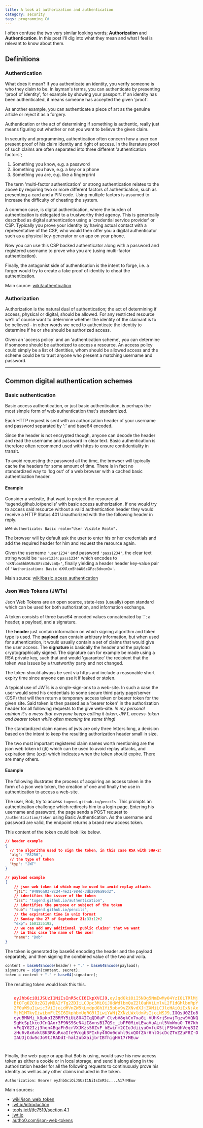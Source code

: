 ```yaml
---
title: A look at authorization and authentication
category: security
tags: programming C#
---
```


I often confuse the two very similar looking words; **Authorization** and
**Authentication**. In this post I'll dig into what they mean and what I feel is
relevant to know about them.

<!-- I'll close the blog by having a look into some
implementation details when working with security in .NET.

Part two can be (here)[authorization and authentication in .NET]. -->

## Definitions

### Authentication

What does it mean? If you authenticate an identity, you verify someone is who
they claim to be. In layman's terms, you can authenticate by presenting 'proof
of identity', for example by showing your passport. If an identity has been
authenticated, it means someone has accepted the given 'proof'.

As another example, you can authenticate a piece of art as the genuine article
or reject it as a forgery.

Authentication or the act of determining if something is authentic, really just
means figuring out whether or not you want to believe the given claim.

In security and programming, authentication often concern how a user can present
proof of his claim identity and right of access. In the literature proof of such
claims are often separated into three different 'authentication factors';

1. Something you know, e.g. a password
2. Something you have, e.g. a key or a phone
3. Something you are, e.g. like a fingerprint

The term 'multi-factor authentication' or strong authentication relates to the
above by requiring two or more different factors of authentication, such as
presenting a card and a PIN code. Using multiple factors is assumed to increase
the difficulty of cheating the system.

A common case, is digital authentication, where the burden of authentication is
delegated to a trustworthy third agency. This is generically described as
digital authentication using a 'credential service provider' or CSP. Typically
you prove your identity by having actual contact with a representative of the
CSP, who would then offer you a digital authenticator such as a physical
key-generator or an app on your phone.

Now you can use this CSP backed authenticator along with a password
and registered username to prove who you are (using multi-factor authentication).

Finally, the antagonist side of authentication is the intent to forge, i.e. a
forger would try to create a fake proof of identity to cheat the authentication.

Main source: [wiki/authentication](https://en.wikipedia.org/wiki/Authentication)

### Authorization

Authorization is the natural dual of authentication; the act of determining if
access, physical or digital, should be allowed. For any restricted resource
we'll of course want to determine whether the identity of the claimant is to be
believed - in other words we need to authenticate the identity to determine if
he or she should be authorized access.

Given an 'access policy' and an 'authentication scheme', you can determine if
someone should be authorized to access a resource. An access policy could simply
be a list of identities, whom should be allowed access and the scheme could be
to trust anyone who present a matching username and password.

---

## Common digital authentication schemes

### Basic authentication

Basic access authentication, or just basic authentication, is perhaps the most
simple form of web authentication that's standardized.

Each HTTP request is sent with an authorization header of your username and
password separated by ':' and base64 encoded.

Since the header is not encrypted though, anyone can decode the header and read
the username and password in clear text. Basic authentication is therefore often
recommend used with https to ensure confidentiality in transit.

To avoid requesting the password all the time, the browser will typically cache
the headers for some amount of time. There is in fact no standardized way to
'log out' of a web browser with a cached basic authentication header.

#### Example

Consider a website, that want to protect the resource at
'tugend.github.io/pencils' with basic access authorization. If one would try to
access said resource without a valid authentication header they would receive a
HTTP Status 401 Unauthorized with the the following header in reply.

```text
WWW-Authenticate: Basic realm="User Visible Realm".
```

The browser will by default ask the user to enter his or her credentials and add
the required header for him and request the resource again.

Given the username `'user1234'` and password `'pass1234'`, the clear text string
would be `'user1234:pass1234'` which encodes to `'dXNlcm5hbWU6cGFzc3dvcmQ='`,
finally yielding a header header key-value pair of `'Authorization: Basic
dXNlcm5hbWU6cGFzc3dvcmQ='`.

Main source: [wiki/basic_acess_authentication](https://en.wikipedia.org/wiki/Basic_access_authentication)

### Json Web Tokens (JWTs)

Json Web Tokens are an open source, state-less (usually) open standard which can
be used for both authorization, and information exchange.

A token consists of three base64 encoded values concatenated by '.'; a header, a
payload, and a signature.

The **header** just contain information on which signing algorithm and token
type is used. The **payload** can contain arbitrary information, but when used
for authentication, it would usually contain a set of claims that would give the
user access. The **signature** is basically the header and the payload
cryptographically signed. The signature can for example be made using a RSA
private key, such that and would 'guarantee' the recipient that the token was
issues by a trustworthy party and not changed.

The token should always be sent via https and include a reasonable short expiry
time since anyone can use it if leaked or stolen.

A typical use of JWTs is a single-sign-ons to a web-site. In such a case the
user would send his credentials to some secure third party page/server (CSP)
that will then return a temporary access token or bearer token for the given
site. Said token is then passed as a 'bearer token' in the authorization header
for all following requests to the give web-site. _In my personal opinion it's a
mess that everyone keeps calling it token, JWT, access-token and bearer token
while often meaning the same thing!_

The standardized claim names of jwts are only three letters long, a
decision based on the intent to keep the resulting authorization header small in
size.

The two most important registered claim names worth mentioning are the json
web token id (jti) which can be used to avoid replay attacks, and expiration
time (exp) which indicates when the token should expire. There are many others.

#### Example

The following illustrates the process of acquiring an access token in the form
of a json web token, the creation of one and finally the use in
authentication to access a web-site.

The user, Bob, try to access `tugend.github.io/pencils`. This prompts an
authentication challenge which redirects him to a login page. Entering his
username and password, the page sends a POST request to `/authentication/token`
using Basic Authentication. As the username and password are valid, the endpoint
returns a brand new access token.

This content of the token could look like below.

<style>
.err {
  background-color: transparent !important;
  color: gray !important;
}

</style>

```json
// header example
{
  // the algorithm used to sign the token, in this case RSA with SHA-256.
  "alg": "RS256",
  // the type of token
  "typ": "JWT"
}

// payload example
{
    // json web token id which may be used to avoid replay attacks
    "jti": "94896a03-8c24-4e21-984d-3db2006a86d2",
    // identifies the issuer of the token
    "iss": "tugend.github.io/authentication",
    // identifies the purpose or subject of the token
    "sub": "tugend.github.io/pencils",
    // the expiration time in unix format
    // Sunday the 27 of September 21:33:12+2
    "exp": 1601235192,
    // we can add any additional 'public claims' that we want
    // in this case the name of the user
    "name": "Bob"
}
```

The token is generated by base64 encoding the header and the payload separately,
and then signing the combined value of the two and voila.

```js
content = base64Encode(header) + "." + base64Encode(payload);
signature = sign(content, secret);
token = content + "." + base64(signature);
```

The resulting token would look this this.

<div style='padding:1em 2em 2em 2em;font-family:monospace;width:600px;word-break:break-all;'>
<span style='color:red;'>eyJhbGciOiJSUzI1NiIsInR5cCI6IkpXVCJ9</span>.<span style='color:orange'>eyJqdGkiOiI5NDg5NmEwMy04YzI0LTRlMjEtOTg0ZC0zZGIyMDA2YTg2ZDIiLCJpc3MiOiJ0dWdlbmQuZ2l0aHViLmlvL2F1dGhlbnRpY2F0aW9uIiwic3ViIjoidHVnZW5kLmdpdGh1Yi5pby9yZXNvdXJjZXMiLCJleHAiOiIxNjAxMjM1MTkyIiwibmFtZSI6IkphbmUgRG9lIiwiYWNjZXNzLWxldmVsIjoiNSJ9</span>.<span style='color:purple'>IGQsU0ZIo8eyuBMNMi_kDpkoIZBRMY5iUi804ICqQD0aF_CtvbV8gkCx7xaGi-VUhKrjSnwjTgzw9VQNQSgHcSp1kcoJCnQAor3F9NS9SeN4iI8xnsB17QSc_ibPF0MioLEwaVuAinl5VmWnuO-T67khvFqQYG2Izj3hqn4BqaFh5crVXJKzs58ZvF_bEwinm2CIoJdiiyuOvfuX5tjFSHxQhVeq8IZzHu6v8x6vktBK3RKuRxaIfe9Vcgb3FIxhy40Oo0duhl9sxQOfZAr6hlGscDcZTnZZuF8Z-OIAUJjCdw5cJo9tJRADdI-hal2ubXaijbrIBfhigHA17rMEuw
</span>
</div>

Finally, the web-page or app that Bob is using, would save his new access token
as either a cookie or in local storage, and send it along along in the
authorization header for all the following requests to continuously prove his
identity as well as any other claims included in the token.

```text
Authorization: Bearer eyJhbGciOiJSUzI1NiIsInR5c....A17rMEuw
```

Main sources:

- [wiki/json_web_token](https://en.wikipedia.org/wiki/JSON_Web_Token)
- [jwt.io/introduction](https://jwt.io/introduction/)
- [tools.ietf/tfc7519/section 4.1](https://tools.ietf.org/html/rfc7519#section-4.1)
- [jwt.io](https://jwt.io/#debugger)
- [autho0.com/json-web-tokens](https://auth0.com/learn/json-web-tokens/?_ga=2.183430182.1080785105.1601233286-783708108.1599336582)
